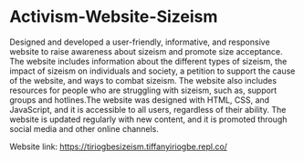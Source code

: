 # Activism-Website-Sizeism
Designed and developed a user-friendly, informative, and responsive website to raise awareness about sizeism and promote size acceptance. The website includes information about the different types of sizeism, the impact of sizeism on individuals and society, a petition to support the cause of the website, and ways to combat sizeism. The website also includes resources for people who are struggling with sizeism, such as, support groups and hotlines.The website was designed with HTML, CSS, and JavaScript, and it is accessible to all users, regardless of their ability. The website is updated regularly with new content, and it is promoted through social media and other online channels.

Website link: https://tiriogbesizeism.tiffanyiriogbe.repl.co/
